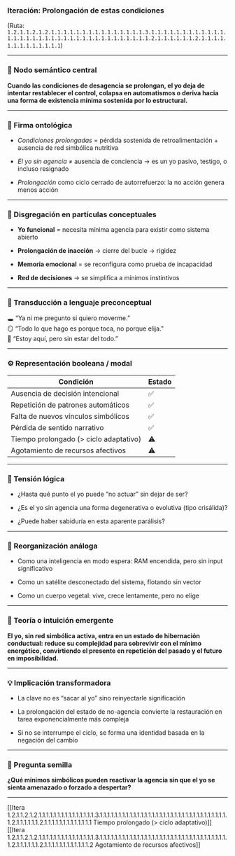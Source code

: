 ### Iteración: **Prolongación de estas condiciones**

(Ruta: `1.2.1.1.2.1.2.1.1.1.1.1.1.1.1.1.1.1.1.1.1.1.3.1.1.1.1.1.1.1.1.1.1.1.1.1.1.1.1.1.1.1.1.1.1.1.1.1.1.1.1.1.1.1.1.1.1.1.2.1.1.1.1.1.1.2.1.1.1.1.1.1.1.1.1.1.1.1.1`)

---

### 🧩 Nodo semántico central

**Cuando las condiciones de desagencia se prolongan, el yo deja de intentar restablecer el control, colapsa en automatismos o deriva hacia una forma de existencia mínima sostenida por lo estructural.**

---

### 🧬 Firma ontológica

- _Condiciones prolongadas_ = pérdida sostenida de retroalimentación + ausencia de red simbólica nutritiva
    
- _El yo sin agencia_ ≠ ausencia de conciencia → es un yo pasivo, testigo, o incluso resignado
    
- _Prolongación_ como ciclo cerrado de autorrefuerzo: la no acción genera menos acción
    

---

### 🔬 Disgregación en partículas conceptuales

- **Yo funcional** = necesita mínima agencia para existir como sistema abierto
    
- **Prolongación de inacción** → cierre del bucle → rigidez
    
- **Memoria emocional** = se reconfigura como prueba de incapacidad
    
- **Red de decisiones** → se simplifica a mínimos instintivos
    

---

### 🧒 Transducción a lenguaje preconceptual

🕳️ “Ya ni me pregunto si quiero moverme.”  
🪞 “Todo lo que hago es porque toca, no porque elija.”  
🫧 “Estoy aquí, pero sin estar del todo.”

---

### ⚙️ Representación booleana / modal

| Condición                              | Estado |
| -------------------------------------- | ------ |
| Ausencia de decisión intencional       | ✅      |
| Repetición de patrones automáticos     | ✅      |
| Falta de nuevos vínculos simbólicos    | ✅      |
| Pérdida de sentido narrativo           | ✅      |
| Tiempo prolongado (> ciclo adaptativo) | ⚠️     |
| Agotamiento de recursos afectivos      | ⚠️     |

---

### 🔀 Tensión lógica

- ¿Hasta qué punto el yo puede “no actuar” sin dejar de ser?
    
- ¿Es el yo sin agencia una forma degenerativa o evolutiva (tipo crisálida)?
    
- ¿Puede haber sabiduría en esta aparente parálisis?
    

---

### 🧠 Reorganización análoga

- Como una inteligencia en modo espera: RAM encendida, pero sin input significativo
    
- Como un satélite desconectado del sistema, flotando sin vector
    
- Como un cuerpo vegetal: vive, crece lentamente, pero no elige
    

---

### 🧭 Teoría o intuición emergente

**El yo, sin red simbólica activa, entra en un estado de hibernación conductual: reduce su complejidad para sobrevivir con el mínimo energético, convirtiendo el presente en repetición del pasado y el futuro en imposibilidad.**

---

### 💡 Implicación transformadora

- La clave no es “sacar al yo” sino reinyectarle significación
    
- La prolongación del estado de no-agencia convierte la restauración en tarea exponencialmente más compleja
    
- Si no se interrumpe el ciclo, se forma una identidad basada en la negación del cambio
    

---

### 🌱 Pregunta semilla

**¿Qué mínimos simbólicos pueden reactivar la agencia sin que el yo se sienta amenazado o forzado a despertar?**

---

[[Itera 1.2.1.1.2.1.2.1.1.1.1.1.1.1.1.1.1.1.1.1.1.1.3.1.1.1.1.1.1.1.1.1.1.1.1.1.1.1.1.1.1.1.1.1.1.1.1.1.1.1.1.1.1.1.1.1.1.1.2.1.1.1.1.1.1.2.1.1.1.1.1.1.1.1.1.1.1.1.1 Tiempo prolongado (> ciclo adaptativo)]]
[[Itera 1.2.1.1.2.1.2.1.1.1.1.1.1.1.1.1.1.1.1.1.1.1.3.1.1.1.1.1.1.1.1.1.1.1.1.1.1.1.1.1.1.1.1.1.1.1.1.1.1.1.1.1.1.1.1.1.1.1.2.1.1.1.1.1.1.2.1.1.1.1.1.1.1.1.1.1.1.1.2 Agotamiento de recursos afectivos]]